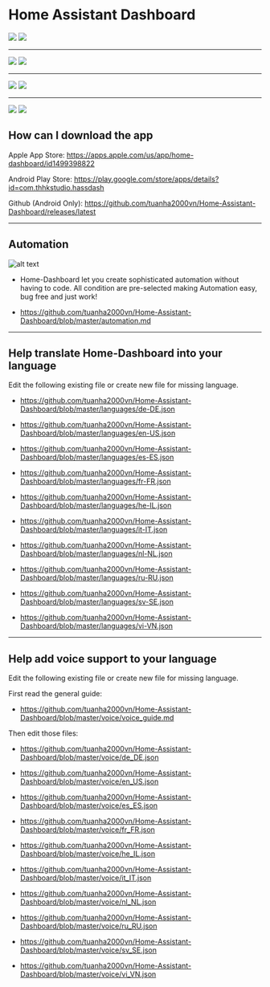 # Home Assistant Dashboard
![](https://github.com/tuanha2000vn/Home-Assistant-Dashboard/blob/master/gif/touch.gif?raw=true)  ![](https://github.com/tuanha2000vn/Home-Assistant-Dashboard/blob/master/gif/climate.gif?raw=true)
***
![](https://github.com/tuanha2000vn/Home-Assistant-Dashboard/blob/master/gif/door_lock.gif?raw=true)  ![](https://github.com/tuanha2000vn/Home-Assistant-Dashboard/blob/master/gif/curtain.gif?raw=true) 
***
![](https://github.com/tuanha2000vn/Home-Assistant-Dashboard/blob/master/gif/light_color.gif?raw=true) ![](https://github.com/tuanha2000vn/Home-Assistant-Dashboard/blob/master/gif/sensor.gif?raw=true)
***
![](https://github.com/tuanha2000vn/Home-Assistant-Dashboard/blob/master/gif/binary.gif?raw=true) ![](https://github.com/tuanha2000vn/Home-Assistant-Dashboard/blob/master/gif/toggle.gif?raw=true)


## How can I download the app
Apple App Store: https://apps.apple.com/us/app/home-dashboard/id1499398822

Android Play Store: https://play.google.com/store/apps/details?id=com.thhkstudio.hassdash

Github (Android Only): https://github.com/tuanha2000vn/Home-Assistant-Dashboard/releases/latest

***

## Automation

![alt text](https://github.com/tuanha2000vn/Home-Assistant-Dashboard/blob/master/images/push_notification_2.png?raw=true)

* Home-Dashboard let you create sophisticated automation without having to code. All condition are pre-selected making Automation easy, bug free and just work!

* https://github.com/tuanha2000vn/Home-Assistant-Dashboard/blob/master/automation.md

***

## Help translate Home-Dashboard into your language

Edit the following existing file or create new file for missing language.

* https://github.com/tuanha2000vn/Home-Assistant-Dashboard/blob/master/languages/de-DE.json

* https://github.com/tuanha2000vn/Home-Assistant-Dashboard/blob/master/languages/en-US.json

* https://github.com/tuanha2000vn/Home-Assistant-Dashboard/blob/master/languages/es-ES.json

* https://github.com/tuanha2000vn/Home-Assistant-Dashboard/blob/master/languages/fr-FR.json

* https://github.com/tuanha2000vn/Home-Assistant-Dashboard/blob/master/languages/he-IL.json

* https://github.com/tuanha2000vn/Home-Assistant-Dashboard/blob/master/languages/it-IT.json

* https://github.com/tuanha2000vn/Home-Assistant-Dashboard/blob/master/languages/nl-NL.json

* https://github.com/tuanha2000vn/Home-Assistant-Dashboard/blob/master/languages/ru-RU.json

* https://github.com/tuanha2000vn/Home-Assistant-Dashboard/blob/master/languages/sv-SE.json

* https://github.com/tuanha2000vn/Home-Assistant-Dashboard/blob/master/languages/vi-VN.json

***

## Help add voice support to your language

Edit the following existing file or create new file for missing language.

First read the general guide:

* https://github.com/tuanha2000vn/Home-Assistant-Dashboard/blob/master/voice/voice_guide.md

Then edit those files:

* https://github.com/tuanha2000vn/Home-Assistant-Dashboard/blob/master/voice/de_DE.json

* https://github.com/tuanha2000vn/Home-Assistant-Dashboard/blob/master/voice/en_US.json

* https://github.com/tuanha2000vn/Home-Assistant-Dashboard/blob/master/voice/es_ES.json

* https://github.com/tuanha2000vn/Home-Assistant-Dashboard/blob/master/voice/fr_FR.json

* https://github.com/tuanha2000vn/Home-Assistant-Dashboard/blob/master/voice/he_IL.json

* https://github.com/tuanha2000vn/Home-Assistant-Dashboard/blob/master/voice/it_IT.json

* https://github.com/tuanha2000vn/Home-Assistant-Dashboard/blob/master/voice/nl_NL.json

* https://github.com/tuanha2000vn/Home-Assistant-Dashboard/blob/master/voice/ru_RU.json

* https://github.com/tuanha2000vn/Home-Assistant-Dashboard/blob/master/voice/sv_SE.json

* https://github.com/tuanha2000vn/Home-Assistant-Dashboard/blob/master/voice/vi_VN.json

